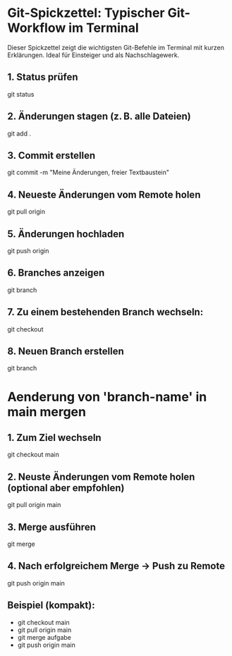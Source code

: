 # Git-Spickzettel: Typischer Git-Workflow im Terminal

Dieser Spickzettel zeigt die wichtigsten Git-Befehle im Terminal mit kurzen Erklärungen. Ideal für Einsteiger und als Nachschlagewerk.


## 1. Status prüfen

git status

## 2. Änderungen stagen (z. B. alle Dateien)

git add <Datei Name>.

## 3. Commit erstellen

git commit -m "Meine Änderungen, freier Textbaustein"

## 4. Neueste Änderungen vom Remote holen

git pull origin <branch-name>

## 5. Änderungen hochladen

git push origin <branch-name>

## 6. Branches anzeigen

git branch

## 7. Zu einem bestehenden Branch wechseln:

git checkout <branch-name>

## 8. Neuen Branch erstellen

git branch <branch-name>


# Aenderung von 'branch-name' in main mergen

## 1. Zum Ziel wechseln

git checkout main

## 2. Neuste Änderungen vom Remote holen (optional aber empfohlen)

git pull origin main

## 3. Merge ausführen

git merge <branch-name>

## 4. Nach erfolgreichem Merge → Push zu Remote

git push origin main

## Beispiel (kompakt):

- git checkout main
- git pull origin main
- git merge aufgabe
- git push origin main
